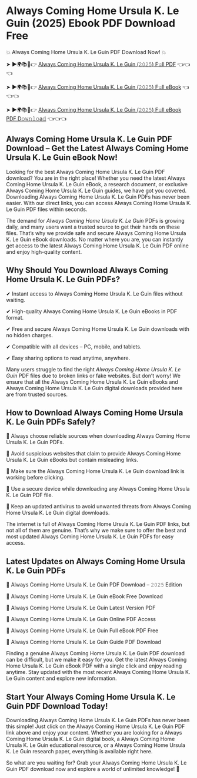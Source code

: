 # Always Coming Home Ursula K. Le Guin (2025) Ebook PDF Download Free

💥 Always Coming Home Ursula K. Le Guin PDF Download Now! 💥

➤ ►🌍📚📱👉 [Always Coming Home Ursula K. Le Guin (𝟸𝟶𝟸𝟻) F𝚞ll PDF](https://getpdf.xyz/always-coming-home-ursula-k.-le-guin) 👈👈👈


➤ ►🌍📚📱👉 [Always Coming Home Ursula K. Le Guin (𝟸𝟶𝟸𝟻) F𝚞ll eBook](https://getpdf.xyz/always-coming-home-ursula-k.-le-guin) 👈👈👈


➤ ►🌍📚📱👉 [Always Coming Home Ursula K. Le Guin (𝟸𝟶𝟸𝟻) F𝚞ll eBook PDF D𝚘𝚠𝚗𝚕𝚘a𝚍](https://getpdf.xyz/always-coming-home-ursula-k.-le-guin) 👈👈👈


## Always Coming Home Ursula K. Le Guin PDF Download – Get the Latest Always Coming Home Ursula K. Le Guin eBook Now!

Looking for the best Always Coming Home Ursula K. Le Guin PDF download? You are in the right place! Whether you need the latest Always Coming Home Ursula K. Le Guin eBook, a research document, or exclusive Always Coming Home Ursula K. Le Guin guides, we have got you covered. Downloading Always Coming Home Ursula K. Le Guin PDFs has never been easier. With our direct links, you can access Always Coming Home Ursula K. Le Guin PDF files within seconds.

The demand for *Always Coming Home Ursula K. Le Guin* PDFs is growing daily, and many users want a trusted source to get their hands on these files. That’s why we provide safe and secure Always Coming Home Ursula K. Le Guin eBook downloads. No matter where you are, you can instantly get access to the latest Always Coming Home Ursula K. Le Guin PDF online and enjoy high-quality content.

## Why Should You Download Always Coming Home Ursula K. Le Guin PDFs?

✔ Instant access to Always Coming Home Ursula K. Le Guin files without waiting.

✔ High-quality Always Coming Home Ursula K. Le Guin eBooks in PDF format.

✔ Free and secure Always Coming Home Ursula K. Le Guin downloads with no hidden charges.

✔ Compatible with all devices – PC, mobile, and tablets.

✔ Easy sharing options to read anytime, anywhere.

Many users struggle to find the right *Always Coming Home Ursula K. Le Guin* PDF files due to broken links or fake websites. But don’t worry! We ensure that all the Always Coming Home Ursula K. Le Guin eBooks and Always Coming Home Ursula K. Le Guin digital downloads provided here are from trusted sources.

## How to Download Always Coming Home Ursula K. Le Guin PDFs Safely?

📌 Always choose reliable sources when downloading Always Coming Home Ursula K. Le Guin PDFs.

📌 Avoid suspicious websites that claim to provide Always Coming Home Ursula K. Le Guin eBooks but contain misleading links.

📌 Make sure the Always Coming Home Ursula K. Le Guin download link is working before clicking.

📌 Use a secure device while downloading any Always Coming Home Ursula K. Le Guin PDF file.

📌 Keep an updated antivirus to avoid unwanted threats from Always Coming Home Ursula K. Le Guin digital downloads.

The internet is full of Always Coming Home Ursula K. Le Guin PDF links, but not all of them are genuine. That’s why we make sure to offer the best and most updated Always Coming Home Ursula K. Le Guin PDFs for easy access.

## Latest Updates on Always Coming Home Ursula K. Le Guin PDFs

🔹 Always Coming Home Ursula K. Le Guin PDF Download – 𝟸𝟶𝟸𝟻 Edition

🔹 Always Coming Home Ursula K. Le Guin eBook Free Download

🔹 Always Coming Home Ursula K. Le Guin Latest Version PDF

🔹 Always Coming Home Ursula K. Le Guin Online PDF Access

🔹 Always Coming Home Ursula K. Le Guin Full eBook PDF Free

🔹 Always Coming Home Ursula K. Le Guin Guide PDF Download

Finding a genuine Always Coming Home Ursula K. Le Guin PDF download can be difficult, but we make it easy for you. Get the latest Always Coming Home Ursula K. Le Guin eBook PDF with a single click and enjoy reading anytime. Stay updated with the most recent Always Coming Home Ursula K. Le Guin content and explore new information.

## Start Your Always Coming Home Ursula K. Le Guin PDF Download Today!

Downloading Always Coming Home Ursula K. Le Guin PDFs has never been this simple! Just click on the Always Coming Home Ursula K. Le Guin PDF link above and enjoy your content. Whether you are looking for a Always Coming Home Ursula K. Le Guin digital book, a Always Coming Home Ursula K. Le Guin educational resource, or a Always Coming Home Ursula K. Le Guin research paper, everything is available right here.

So what are you waiting for? Grab your Always Coming Home Ursula K. Le Guin PDF download now and explore a world of unlimited knowledge! 🚀
